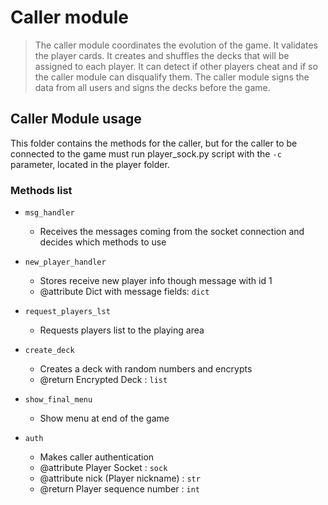 # Caller module #
> The caller module coordinates the evolution of the game. It validates the player cards. It creates and shuffles the decks that will be assigned to each player. It can detect if other players cheat and if so the caller module can disqualify them. The caller module signs the data from all users and signs the decks before the game.

## Caller Module usage ##
This folder contains the methods for the caller, but for the caller to be connected to the game must run player_sock.py script with the `-c` parameter,
located in the player folder.

### Methods list ###

- ` msg_handler ` 
  - Receives the messages coming from the socket connection and decides which methods to use

- ` new_player_handler `
  - Stores receive new player info though message with id 1
  - @attribute Dict with message fields: `dict`

- ` request_players_lst `
  - Requests players list to the playing area
 
- ` create_deck `
  - Creates a deck with random numbers and encrypts
  - @return Encrypted Deck : `list`

- ` show_final_menu `
  - Show menu at end of the game

- ` auth `
  - Makes caller authentication
  - @attribute Player Socket : `sock`
  - @attribute nick (Player nickname) : `str`
  - @return Player sequence number : `int`
